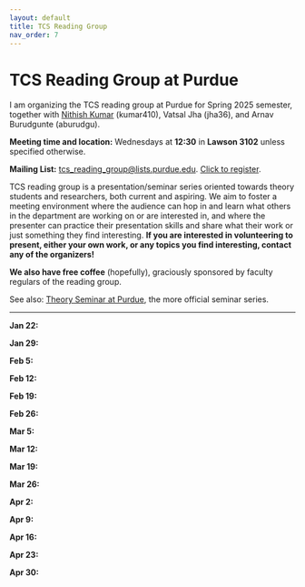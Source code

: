 ```yaml
---
layout: default
title: TCS Reading Group
nav_order: 7
---
```


# TCS Reading Group at Purdue

I am organizing the TCS reading group at Purdue for Spring 2025 semester, together with [Nithish Kumar](https://sites.google.com/view/nithishkumarkumar) (kumar410), Vatsal Jha (jha36), and Arnav Burudgunte (aburudgu). 

**Meeting time and location:** Wednesdays at **12:30** in **Lawson 3102** unless specified otherwise.

**Mailing List:** tcs_reading_group@lists.purdue.edu. [Click to register](https://lists.purdue.edu/scripts/wa.exe?SUBED1=tcs_reading_group&A=1).

TCS reading group is a presentation/seminar series oriented towards theory students and researchers, both current and aspiring. We aim to foster a meeting environment where the audience can hop in and learn what others in the department are working on or are interested in, and where the presenter can practice their presentation skills and share what their work or just something they find interesting. **If you are interested in volunteering to present, either your own work, or any topics you find interesting, contact any of the organizers!**

**We also have free coffee** (hopefully), graciously sponsored by faculty regulars of the reading group.

See also: [Theory Seminar at Purdue](https://theorypurdue.wordpress.com/), the more official seminar series.

---

**Jan 22:**

**Jan 29:**

**Feb 5:**

**Feb 12:**

**Feb 19:**

**Feb 26:**

**Mar 5:**

**Mar 12:**

**Mar 19:**

**Mar 26:**

**Apr 2:**

**Apr 9:**

**Apr 16:**

**Apr 23:**

**Apr 30:**